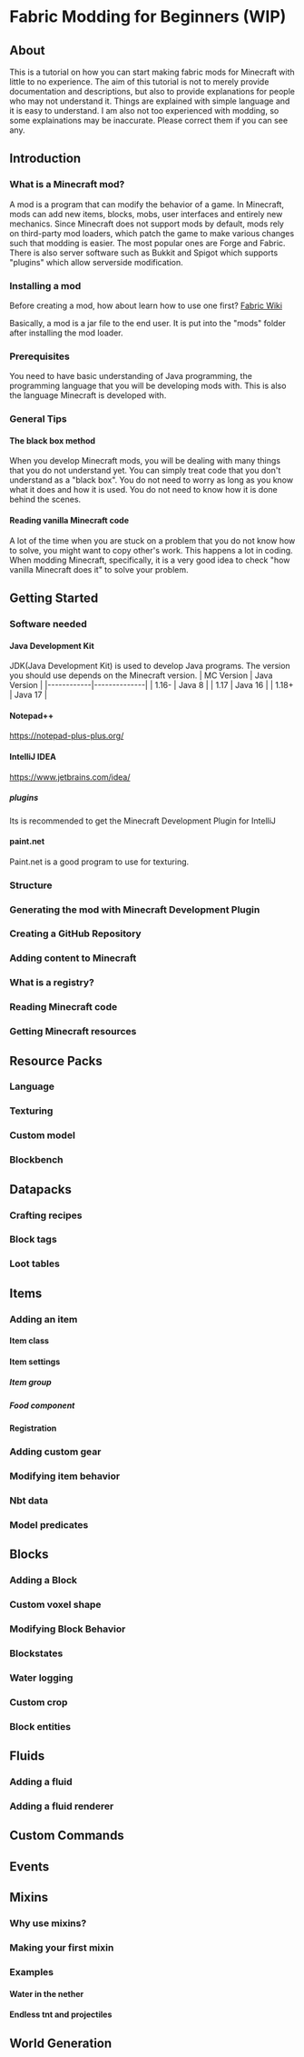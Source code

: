 # Fabric Modding for Beginners (WIP)

## About
This is a tutorial on how you can start making fabric mods for Minecraft with little to no experience. The aim of this tutorial is not to merely provide documentation and descriptions, but also to provide explanations for people who may not understand it. Things are explained with simple language and it is easy to understand. 
I am also not too experienced with modding, so some explainations may be inaccurate. Please correct them if you can see any. 

## Introduction
### What is a Minecraft mod?
A mod is a program that can modify the behavior of a game. In Minecraft, mods can add new items, blocks, mobs, user interfaces and entirely new mechanics. Since Minecraft does not support mods by default, mods rely on third-party mod loaders, which patch the game to make various changes such that modding is easier. The most popular ones are Forge and Fabric. There is also server software such as Bukkit and Spigot which supports "plugins" which allow serverside modification. 

### Installing a mod
Before creating a mod, how about learn how to use one first? 
[Fabric Wiki](https://fabricmc.net/wiki/install)

Basically, a mod is a jar file to the end user. It is put into the "mods" folder after installing the mod loader. 

### Prerequisites
You need to have basic understanding of Java programming, the programming language that you will be developing mods with. This is also the language Minecraft is  developed with. 

### General Tips
#### The black box method
When you develop Minecraft mods, you will be dealing with many things that you do not understand yet. You can simply treat code that you don't understand as a "black box". You do not need to worry as long as you know what it does and how it is used. You do not need to know how it is done behind the scenes. 
#### Reading vanilla Minecraft code
A lot of the time when you are stuck on a problem that you do not know how to solve, you might want to copy other's work. This happens a lot in coding. When modding Minecraft, specifically, it is a very good idea to check "how vanilla Minecraft does it" to solve your problem. 

## Getting Started
### Software needed
#### Java Development Kit
JDK(Java Development Kit) is used to develop Java programs. The version you should use depends on the Minecraft version. 
| MC Version | Java Version |
|------------|--------------|
| 1.16-      | Java 8       |
| 1.17       | Java 16      |
| 1.18+      | Java 17      |
#### Notepad++
https://notepad-plus-plus.org/
#### IntelliJ IDEA
https://www.jetbrains.com/idea/
##### plugins
Its is recommended to get the Minecraft Development Plugin for IntelliJ
#### paint.net
Paint.net is a good program to use for texturing. 

### Structure

### Generating the mod with Minecraft Development Plugin
### Creating a GitHub Repository
### Adding content to Minecraft
### What is a registry?
### Reading Minecraft code
### Getting Minecraft resources

## Resource Packs
### Language
### Texturing
### Custom model
### Blockbench

## Datapacks
### Crafting recipes
### Block tags
### Loot tables

## Items
### Adding an item
#### Item class
#### Item settings
##### Item group
##### Food component
#### Registration
### Adding custom gear
### Modifying item behavior
### Nbt data
### Model predicates

## Blocks
### Adding a Block
### Custom voxel shape
### Modifying Block Behavior
### Blockstates
### Water logging
### Custom crop
### Block entities

## Fluids
### Adding a fluid
### Adding a fluid renderer

## Custom Commands

## Events

## Mixins
### Why use mixins?
### Making your first mixin
### Examples
#### Water in the nether
#### Endless tnt and projectiles

## World Generation
